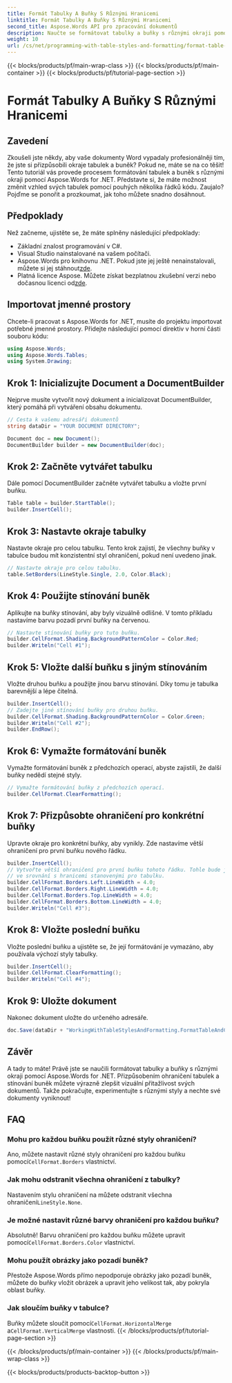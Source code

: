 ```yaml
---
title: Formát Tabulky A Buňky S Různými Hranicemi
linktitle: Formát Tabulky A Buňky S Různými Hranicemi
second_title: Aspose.Words API pro zpracování dokumentů
description: Naučte se formátovat tabulky a buňky s různými okraji pomocí Aspose.Words for .NET. Vylepšete své dokumenty aplikace Word pomocí přizpůsobených stylů tabulek a stínování buněk.
weight: 10
url: /cs/net/programming-with-table-styles-and-formatting/format-table-and-cell-with-different-borders/
---
```


{{< blocks/products/pf/main-wrap-class >}}
{{< blocks/products/pf/main-container >}}
{{< blocks/products/pf/tutorial-page-section >}}

# Formát Tabulky A Buňky S Různými Hranicemi

## Zavedení

Zkoušeli jste někdy, aby vaše dokumenty Word vypadaly profesionálněji tím, že jste si přizpůsobili okraje tabulek a buněk? Pokud ne, máte se na co těšit! Tento tutoriál vás provede procesem formátování tabulek a buněk s různými okraji pomocí Aspose.Words for .NET. Představte si, že máte možnost změnit vzhled svých tabulek pomocí pouhých několika řádků kódu. Zaujalo? Pojďme se ponořit a prozkoumat, jak toho můžete snadno dosáhnout.

## Předpoklady

Než začneme, ujistěte se, že máte splněny následující předpoklady:
- Základní znalost programování v C#.
- Visual Studio nainstalované na vašem počítači.
-  Aspose.Words pro knihovnu .NET. Pokud jste jej ještě nenainstalovali, můžete si jej stáhnout[zde](https://releases.aspose.com/words/net/).
-  Platná licence Aspose. Můžete získat bezplatnou zkušební verzi nebo dočasnou licenci od[zde](https://purchase.aspose.com/temporary-license/).

## Importovat jmenné prostory

Chcete-li pracovat s Aspose.Words for .NET, musíte do projektu importovat potřebné jmenné prostory. Přidejte následující pomocí direktiv v horní části souboru kódu:

```csharp
using Aspose.Words;
using Aspose.Words.Tables;
using System.Drawing;
```

## Krok 1: Inicializujte Document a DocumentBuilder

Nejprve musíte vytvořit nový dokument a inicializovat DocumentBuilder, který pomáhá při vytváření obsahu dokumentu. 

```csharp
// Cesta k vašemu adresáři dokumentů
string dataDir = "YOUR DOCUMENT DIRECTORY";

Document doc = new Document();
DocumentBuilder builder = new DocumentBuilder(doc);
```

## Krok 2: Začněte vytvářet tabulku

Dále pomocí DocumentBuilder začněte vytvářet tabulku a vložte první buňku.

```csharp
Table table = builder.StartTable();
builder.InsertCell();
```

## Krok 3: Nastavte okraje tabulky

Nastavte okraje pro celou tabulku. Tento krok zajistí, že všechny buňky v tabulce budou mít konzistentní styl ohraničení, pokud není uvedeno jinak.

```csharp
// Nastavte okraje pro celou tabulku.
table.SetBorders(LineStyle.Single, 2.0, Color.Black);
```

## Krok 4: Použijte stínování buněk

Aplikujte na buňky stínování, aby byly vizuálně odlišné. V tomto příkladu nastavíme barvu pozadí první buňky na červenou.


```csharp
// Nastavte stínování buňky pro tuto buňku.
builder.CellFormat.Shading.BackgroundPatternColor = Color.Red;
builder.Writeln("Cell #1");
```

## Krok 5: Vložte další buňku s jiným stínováním

Vložte druhou buňku a použijte jinou barvu stínování. Díky tomu je tabulka barevnější a lépe čitelná.

```csharp
builder.InsertCell();
// Zadejte jiné stínování buňky pro druhou buňku.
builder.CellFormat.Shading.BackgroundPatternColor = Color.Green;
builder.Writeln("Cell #2");
builder.EndRow();
```

## Krok 6: Vymažte formátování buněk

Vymažte formátování buněk z předchozích operací, abyste zajistili, že další buňky nedědí stejné styly.


```csharp
// Vymažte formátování buňky z předchozích operací.
builder.CellFormat.ClearFormatting();
```

## Krok 7: Přizpůsobte ohraničení pro konkrétní buňky

Upravte okraje pro konkrétní buňky, aby vynikly. Zde nastavíme větší ohraničení pro první buňku nového řádku.

```csharp
builder.InsertCell();
// Vytvořte větší ohraničení pro první buňku tohoto řádku. Tohle bude jiné
// ve srovnání s hranicemi stanovenými pro tabulku.
builder.CellFormat.Borders.Left.LineWidth = 4.0;
builder.CellFormat.Borders.Right.LineWidth = 4.0;
builder.CellFormat.Borders.Top.LineWidth = 4.0;
builder.CellFormat.Borders.Bottom.LineWidth = 4.0;
builder.Writeln("Cell #3");
```

## Krok 8: Vložte poslední buňku

Vložte poslední buňku a ujistěte se, že její formátování je vymazáno, aby používala výchozí styly tabulky.

```csharp
builder.InsertCell();
builder.CellFormat.ClearFormatting();
builder.Writeln("Cell #4");
```

## Krok 9: Uložte dokument

Nakonec dokument uložte do určeného adresáře.

```csharp
doc.Save(dataDir + "WorkingWithTableStylesAndFormatting.FormatTableAndCellWithDifferentBorders.docx");
```

## Závěr

A tady to máte! Právě jste se naučili formátovat tabulky a buňky s různými okraji pomocí Aspose.Words for .NET. Přizpůsobením ohraničení tabulek a stínování buněk můžete výrazně zlepšit vizuální přitažlivost svých dokumentů. Takže pokračujte, experimentujte s různými styly a nechte své dokumenty vyniknout!

## FAQ

### Mohu pro každou buňku použít různé styly ohraničení?
 Ano, můžete nastavit různé styly ohraničení pro každou buňku pomocí`CellFormat.Borders` vlastnictví.

### Jak mohu odstranit všechna ohraničení z tabulky?
 Nastavením stylu ohraničení na můžete odstranit všechna ohraničení`LineStyle.None`.

### Je možné nastavit různé barvy ohraničení pro každou buňku?
 Absolutně! Barvu ohraničení pro každou buňku můžete upravit pomocí`CellFormat.Borders.Color` vlastnictví.

### Mohu použít obrázky jako pozadí buněk?
Přestože Aspose.Words přímo nepodporuje obrázky jako pozadí buněk, můžete do buňky vložit obrázek a upravit jeho velikost tak, aby pokryla oblast buňky.

### Jak sloučím buňky v tabulce?
 Buňky můžete sloučit pomocí`CellFormat.HorizontalMerge` a`CellFormat.VerticalMerge` vlastnosti.
{{< /blocks/products/pf/tutorial-page-section >}}

{{< /blocks/products/pf/main-container >}}
{{< /blocks/products/pf/main-wrap-class >}}

{{< blocks/products/products-backtop-button >}}
